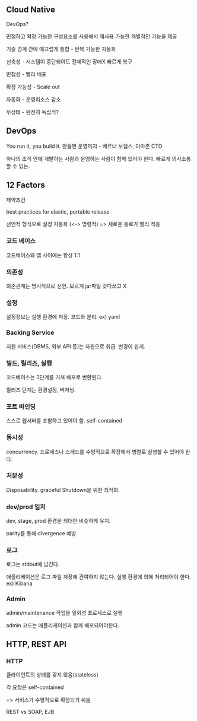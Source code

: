 ## Cloud Native

DevOps?

민첩하고 확장 가능한 구성요소를 사용해서 재사용 가능한 개별적인 기능을 제공

기술 경계 간에 매끄럽게 통합 - 반복 가능한 자동화



신축성 - 시스템이 중단되어도 전체적인 장애X 빠르게 복구

민첩성 - 빨리 배포

확장 가능성 - Scale out

자동화 - 운영리소스 감소

무상태 - 완전히 독립적?



## DevOps

You run it, you build it. 만들면 운영까지 - 베르너 보겔스, 아마존 CTO

하나의 조직 안에 개발하는 사람과 운영하는 사람이 함께 있어야 한다. 빠르게 의사소통 할 수 있는.



## 12 Factors

제약조건

best practices for elastic, portable release



선언적 형식으로 설정 자동화 (<-> 명령적) => 새로운 동료가 빨리 적응



### 코드 베이스

코드베이스와 앱 사이에는 항상 1:1

### 의존성

의존관게는 명시적으로 선언. 모르게 jar파일 갖다쓰고 X

### 설정

설정정보는 실행 환경에 저장. 코드와 분리. ex) yaml

### Backing Service

지원 서비스(DBMS, 외부 API 등)는 자원으로 취급. 변경이 쉽게. 

### 빌드, 릴리즈, 실행

코드베이스는 3단계를 거쳐 배포로 변환된다.

릴리즈 단계는 환경설정, 버저닝.

### 포트 바인딩

스스로 웹서버를 포함하고 있어야 함. self-contained

### 동시성

concurrency. 프로세스나 스레드를 수평적으로 확장해서 병렬로 실행할 수 있어야 한다.

### 처분성

Disposability. graceful Shutdown을 위한 최적화.

### dev/prod 일치

dev, stage, prod 환경을 최대한 비슷하게 유지.

parity를 통해 divergence 예방

### 로그

로그는 stdout에 남긴다.

애플리케이션은 로그 파일 저장에 관여하지 않는다. 실행 환경에 의해 처리되어야 한다. ex) Kibana

### Admin

admin/maintenance 작업을 일회성 프로세스로 실행

admin 코드는 애플리케이션과 함께 배포되어야한다.



## HTTP, REST API

### HTTP

클라이언트의 상태를 갖지 않음(stateless)

각 요청은 self-contained

=> 서비스가 수평적으로 확장되기 쉬움

REST vs SOAP, EJB

